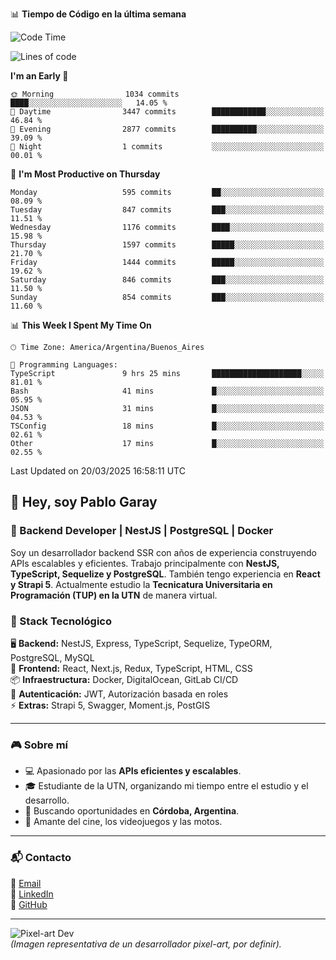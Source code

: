 📊 **Tiempo de Código en la última semana**
<!--START_SECTION:waka-->
![Code Time](http://img.shields.io/badge/Code%20Time-12%20hrs%2048%20mins-blue)

![Lines of code](https://img.shields.io/badge/From%20Hello%20World%20I%27ve%20Written-9.8%20million%20lines%20of%20code-blue)

**I'm an Early 🐤** 

```text
🌞 Morning                1034 commits        ████░░░░░░░░░░░░░░░░░░░░░   14.05 % 
🌆 Daytime                3447 commits        ████████████░░░░░░░░░░░░░   46.84 % 
🌃 Evening                2877 commits        ██████████░░░░░░░░░░░░░░░   39.09 % 
🌙 Night                  1 commits           ░░░░░░░░░░░░░░░░░░░░░░░░░   00.01 % 
```
📅 **I'm Most Productive on Thursday** 

```text
Monday                   595 commits         ██░░░░░░░░░░░░░░░░░░░░░░░   08.09 % 
Tuesday                  847 commits         ███░░░░░░░░░░░░░░░░░░░░░░   11.51 % 
Wednesday                1176 commits        ████░░░░░░░░░░░░░░░░░░░░░   15.98 % 
Thursday                 1597 commits        █████░░░░░░░░░░░░░░░░░░░░   21.70 % 
Friday                   1444 commits        █████░░░░░░░░░░░░░░░░░░░░   19.62 % 
Saturday                 846 commits         ███░░░░░░░░░░░░░░░░░░░░░░   11.50 % 
Sunday                   854 commits         ███░░░░░░░░░░░░░░░░░░░░░░   11.60 % 
```


📊 **This Week I Spent My Time On** 

```text
🕑︎ Time Zone: America/Argentina/Buenos_Aires

💬 Programming Languages: 
TypeScript               9 hrs 25 mins       ████████████████████░░░░░   81.01 % 
Bash                     41 mins             █░░░░░░░░░░░░░░░░░░░░░░░░   05.95 % 
JSON                     31 mins             █░░░░░░░░░░░░░░░░░░░░░░░░   04.53 % 
TSConfig                 18 mins             █░░░░░░░░░░░░░░░░░░░░░░░░   02.61 % 
Other                    17 mins             █░░░░░░░░░░░░░░░░░░░░░░░░   02.55 % 
```


 Last Updated on 20/03/2025 16:58:11 UTC
<!--END_SECTION:waka-->

## 👾 Hey, soy Pablo Garay  
### 🚀 Backend Developer | NestJS | PostgreSQL | Docker

Soy un desarrollador backend SSR con años de experiencia construyendo APIs escalables y eficientes. Trabajo principalmente con **NestJS, TypeScript, Sequelize y PostgreSQL**. También tengo experiencia en **React y Strapi 5**. Actualmente estudio la **Tecnicatura Universitaria en Programación (TUP) en la UTN** de manera virtual.  

### 💾 Stack Tecnológico

🖥 **Backend:** NestJS, Express, TypeScript, Sequelize, TypeORM, PostgreSQL, MySQL  
🎨 **Frontend:** React, Next.js, Redux, TypeScript, HTML, CSS  
📦 **Infraestructura:** Docker, DigitalOcean, GitLab CI/CD  
🔐 **Autenticación:** JWT, Autorización basada en roles  
⚡ **Extras:** Strapi 5, Swagger, Moment.js, PostGIS  

---

### 🎮 Sobre mí

- 💻 Apasionado por las **APIs eficientes y escalables**.  
- 🎓 Estudiante de la UTN, organizando mi tiempo entre el estudio y el desarrollo.  
- 📍 Buscando oportunidades en **Córdoba, Argentina**.  
- 🎥 Amante del cine, los videojuegos y las motos.  

---

### 📬 Contacto
📧 [Email](mailto:pablo.garay.dev@gmail.com)  
🔗 [LinkedIn](https://www.linkedin.com/in/pablo-garay-dev/)  
🐙 [GitHub](https://github.com/814942)  

---

![Pixel-art Dev](https://via.placeholder.com/400)  
*(Imagen representativa de un desarrollador pixel-art, por definir).*
